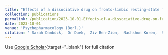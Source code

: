 ```yaml
---
title: "Effects of a dissociative drug on fronto-limbic resting-state functional connectivity in individuals with posttraumatic stress disorder: a randomized controlled pilot study"
collection: publications
permalink: /publication/2023-10-01-Effects-of-a-dissociative-drug-on-fronto-limbic-resting-state-functional-connectivity-in-individuals-with-posttraumatic-stress-disorder-a-randomized-controlled-pilot-study
date: 2023-10-01
venue: 'Psychopharmacology (Berl.)'
citation: ' Sarah Danböck,  Or Duek,  Ziv Ben-Zion,  Nachshon Korem,  Shelley Amen,  Ben Kelmendi,  Frank Wilhelm,  Ifat Levy,  Ilan Harpaz-Rotem, &quot;Effects of a dissociative drug on fronto-limbic resting-state functional connectivity in individuals with posttraumatic stress disorder: a randomized controlled pilot study.&quot; Psychopharmacology (Berl.), 2023.'
---
```

Use [Google Scholar](https://scholar.google.com/scholar?q=Effects+of+a+dissociative+drug+on+fronto+limbic+resting+state+functional+connectivity+in+individuals+with+posttraumatic+stress+disorder:+a+randomized+controlled+pilot+study){:target="_blank"} for full citation